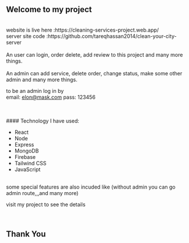## Welcome to my project

<br/>
website is live here :https://cleaning-services-project.web.app/
<br/>
server site code :https://github.com/tareqhassan2014/clean-your-city-server
<br/>
<br/>
An user can login, order delete, add review to this project and many more things.
<br/>
<br/>
An admin can add service, delete order, change status, make some other admin and many more things.
<br/>

to be an admin log in by <br/>
email: elon@mask.com
pass: 123456

<br/>
<br/>
#### Technology I have used:
<br/>

- React
- Node
- Express
- MongoDB
- Firebase
- Tailwind CSS
- JavaScript

<br/>
some special features are also incuded like (without admin you can go admin route,,,and many more)

visit my project to see the details

<br/>

## Thank You
